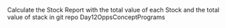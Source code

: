 Calculate the Stock Report with the total value of each Stock and the total value of stack in git repo Day12OppsConceptPrograms
